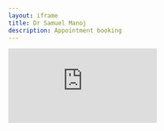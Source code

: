```yaml
---
layout: iframe
title: Dr Samuel Manoj
description: Appointment booking
---
```


<p></p>

<iframe src="https://script.google.com/macros/s/AKfycbyEaM8kjMT4xesnHlfbeLGc1m4T-ZlB34pD_E1NaOhku0OGc5Aiomxb_HPsKS19a1Y7jg/exec" frameborder="0" allowfullscreen></iframe>

<script>
var docId = urlParam() || "1";

if (docId == "2"){
$('#project_title').text("Dr Shalima Pinnamaneni")
$('p').html("Book appointment with <a href='https://orthosam.com/shalima/#about'>Dr Shalima Pinnamaneni</a> <small>M.D General Medicine</small>:");
} else {
$('p').html("Book appointment with <a href='https://orthosam.com/samuel/#about'>Dr Samuel Manoj Ch</a> <small>M.S Orthopaedics(Manipal)</small>:");
}
function urlParam(){
var url = new URL(window.location.href);
var param = url.searchParams.toString().slice(0, -1);
return param;
}

function otherSignedInStuff(googleUser){}

</script>
